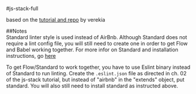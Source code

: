 #js-stack-full  

based on the [tutorial and repo](https://github.com/verekia/js-stack-from-scratch/blob/master/tutorial/02-babel-es6-eslint-flow-jest-husky.md#readme) by verekia

##Notes  
Standard linter style is used instead of AirBnb. Although Standard does not require a lint config file, you will still need to create one in order to get Flow and Babel working together. For more infor on Standard and installation instructions, go [here](https://github.com/standard/standard)

To get Flow/Standard to work together, you have to use Eslint binary instead of Standard to run linting. Create the `.eslint.json` file as directed in ch. 02 of the js-stack tutorial, but instead of "airbnb" in the "extends" object, put standard. You will also still need to install standard as instructed above.
